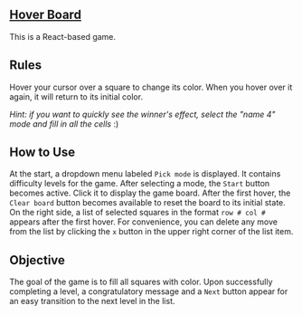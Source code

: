 ## [Hover Board](https://nataligru.github.io/hover-board/)

This is a React-based game.

## Rules

Hover your cursor over a square to change its color. When you hover over it again, it will return to its initial color.

_Hint: if you want to quickly see the winner's effect, select the "name 4" mode and fill in all the cells_ :)

## How to Use

At the start, a dropdown menu labeled `Pick mode` is displayed. It contains difficulty levels for the game.
After selecting a mode, the `Start` button becomes active. Click it to display the game board.
After the first hover, the `Clear board` button becomes available to reset the board to its initial state.
On the right side, a list of selected squares in the format `row # col #` appears after the first hover.
For convenience, you can delete any move from the list by clicking the `x` button in the upper right corner of the list item.

## Objective
The goal of the game is to fill all squares with color.
Upon successfully completing a level, a congratulatory message and a `Next` button appear for an easy transition to the next level in the list.

